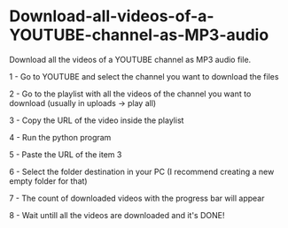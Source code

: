 # Download-all-videos-of-a-YOUTUBE-channel-as-MP3-audio
Download all the videos of a YOUTUBE channel as MP3 audio file.

1 - Go to YOUTUBE and select the channel you want to download the files

2 - Go to the playlist with all the videos of the channel you want to download (usually in uploads -> play all)

3 - Copy the URL of the video inside the playlist

4 - Run the python program

5 - Paste the URL of the item 3

6 - Select the folder destination in your PC (I recommend creating a new empty folder for that)

7 - The count of downloaded videos with the progress bar will appear

8 - Wait untill all the videos are downloaded and it's DONE!
